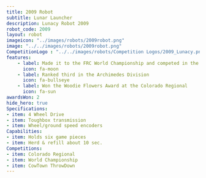 ```yaml
---
title: 2009 Robot
subtitle: Lunar Launcher
description: Lunacy Robot 2009
robot_code: 2009
layout: robot
imageicon: "../images/robots/2009robot.png"
image: "../../images/robots/2009robot.png"
CompetitionLogo : "../../images/robots/Competition Logos/2009_Lunacy.png"
features:
    - label: Made it to the FRC World Championship and competed in the Archimedes Division
      icon: fa-moon
    - label: Ranked third in the Archimedes Division
      icon: fa-bullseye
    - label: Won the Woodie Flowers Award at the Colorado Regional
      icon: fa-sun
awardsWon: 2
hide_hero: true
Specifications:
- item: 4 Wheel Drive
- item: Toughbox transmission
- item: Wheel/ground speed encoders
Capabilities:
- item: Holds six game pieces
- item: Herd & refill about 10 sec.
Competitions:
- item: Colorado Regional
- item: World Championship
- item: CowTown ThrowDown
---
```

